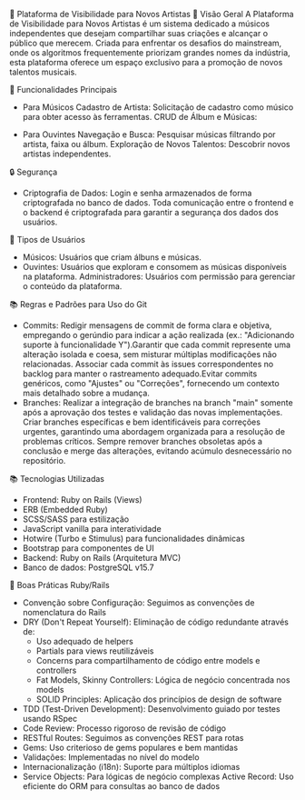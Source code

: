 🎵 Plataforma de Visibilidade para Novos Artistas
📖 Visão Geral
A Plataforma de Visibilidade para Novos Artistas é um sistema dedicado a músicos independentes que desejam compartilhar suas criações e alcançar o público que merecem. Criada para enfrentar os desafios do mainstream, onde os algoritmos frequentemente priorizam grandes nomes da indústria, esta plataforma oferece um espaço exclusivo para a promoção de novos talentos musicais.

🚀 Funcionalidades Principais
- Para Músicos Cadastro de Artista: Solicitação de cadastro como músico para obter acesso às ferramentas. CRUD de Álbum e Músicas:

- Para Ouvintes Navegação e Busca: Pesquisar músicas filtrando por artista, faixa ou álbum. Exploração de Novos Talentos: Descobrir novos artistas independentes.


🔒 Segurança
- Criptografia de Dados: Login e senha armazenados de forma criptografada no banco de dados. Toda comunicação entre o frontend e o backend é criptografada para garantir a segurança dos dados dos usuários.

👥 Tipos de Usuários
- Músicos: Usuários que criam álbuns e músicas.
- Ouvintes: Usuários que exploram e consomem as músicas disponíveis na plataforma. Administradores: Usuários com permissão para gerenciar o conteúdo da plataforma.

📚 Regras e Padrões para Uso do Git
- Commits: Redigir mensagens de commit de forma clara e objetiva, empregando o gerúndio para indicar a ação realizada (ex.: "Adicionando suporte à funcionalidade Y").Garantir que cada commit represente uma alteração isolada e coesa, sem misturar múltiplas modificações não relacionadas. Associar cada commit às issues correspondentes no backlog para manter o rastreamento adequado.Evitar commits genéricos, como "Ajustes" ou "Correções", fornecendo um contexto mais detalhado sobre a mudança.
- Branches: Realizar a integração de branches na branch "main" somente após a aprovação dos testes e validação das novas implementações. Criar branches específicas e bem identificáveis para correções urgentes, garantindo uma abordagem organizada para a resolução de problemas críticos. Sempre remover branches obsoletas após a conclusão e merge das alterações, evitando acúmulo desnecessário no repositório.

📚 Tecnologias Utilizadas
- Frontend: Ruby on Rails (Views)
- ERB (Embedded Ruby)
- SCSS/SASS para estilização
- JavaScript vanilla para interatividade
- Hotwire (Turbo e Stimulus) para funcionalidades dinâmicas
- Bootstrap para componentes de UI
- Backend: Ruby on Rails (Arquitetura MVC)
- Banco de dados: PostgreSQL v15.7

💎 Boas Práticas Ruby/Rails
- Convenção sobre Configuração: Seguimos as convenções de nomenclatura do Rails
- DRY (Don't Repeat Yourself): Eliminação de código redundante através de:
  - Uso adequado de helpers
  - Partials para views reutilizáveis
  - Concerns para compartilhamento de código entre models e controllers
  - Fat Models, Skinny Controllers: Lógica de negócio concentrada nos models
  - SOLID Principles: Aplicação dos princípios de design de software
- TDD (Test-Driven Development): Desenvolvimento guiado por testes usando RSpec
- Code Review: Processo rigoroso de revisão de código
- RESTful Routes: Seguimos as convenções REST para rotas
- Gems: Uso criterioso de gems populares e bem mantidas
- Validações: Implementadas no nível do modelo
- Internacionalização (i18n): Suporte para múltiplos idiomas
- Service Objects: Para lógicas de negócio complexas
Active Record: Uso eficiente do ORM para consultas ao banco de dados
